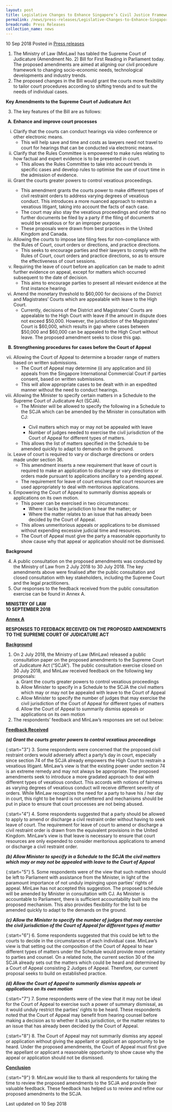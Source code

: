 ```yaml
---
layout: post
title: Legislative Changes to Enhance Singapore’s Civil Justice Framework
permalink: /news/press-releases/Legislative-Changes-to-Enhance-Singapore-Civil-Justice-Framework
breadcrumb: Press Releases
collection_name: news
---
```


10 Sep 2018 Posted in [Press releases](/news/press-releases)

<ol>
<li>The Ministry of Law (MinLaw) has tabled the Supreme Court of Judicature (Amendment No. 2) Bill for First Reading in Parliament today. The proposed amendments are aimed at aligning our civil procedure framework to changing socio-economic needs, technological developments and industry trends.</li>

<li>The proposed changes in the Bill would grant the courts more flexibility to tailor court procedures according to shifting trends and to suit the needs of individual cases.</li>

</ol>

**Key Amendments to the Supreme Court of Judicature Act**

<ol start="3">

<li>The key features of the Bill are as follows:</li>

</ol>


<ol style="list-style-type: upper-alpha;  font-weight: bold;">
<li>Enhance and improve court processes</li>
</ol>

<ol style="list-style-type: lower-roman;">
<li>Clarify that the courts can conduct hearings via video conference or other electronic means.  

<ul>
<li>This will help save and time and costs as lawyers need not travel to court for hearings that can be conducted via electronic means.</li>
</ul>

</li>

<li>Clarify that the Rules Committee is empowered to make rules relating to how factual and expert evidence is to be presented in court.

<ul>
<li>
This allows the Rules Committee to take into account trends in specific cases and develop rules to optimise the use of court time in the admission of evidence.
</li>
</ul>

</li>
<li>
Grant the courts greater powers to control vexatious proceedings.  
</li>

<ul>
<li>This amendment grants the courts power to make different types of civil restraint orders to address varying degrees of vexatious conduct. This introduces a more nuanced approach to restrain a vexatious litigant, taking into account the facts of each case.</li>

<li>The court may also stay the vexatious proceedings and order that no further documents be filed by a party if the filing of documents would be vexatious or for an improper purpose.</li>

<li>These proposals were drawn from best practices in the United Kingdom and Canada.</li>


</ul>

<li>
Allowing the courts to impose late filing fees for non-compliance with the Rules of Court, court orders or directions, and practice directions.

<ul>
<li>This seeks to encourage parties and their lawyers to comply with the Rules of Court, court orders and practice directions, so as to ensure the effectiveness of court sessions.</li>
</ul>

</li>



<li>
Requiring the leave of court before an application can be made to admit further evidence on appeal, except for matters which occurred subsequent to the date of decision.

<ul>
<li> This aims to encourage parties to present all relevant evidence at the first instance hearing.</li>
</ul>

</li>

<li>
Amend the monetary threshold to $60,000 for decisions of the District and Magistrates’ Courts which are appealable with leave to the High Court.

<ul>
<li>Currently, decisions of the District and Magistrates’ Courts are appealable to the High Court with leave if the amount in dispute does not exceed $50,000. However, the jurisdiction of the Magistrates’ Court is $60,000, which results in gap where cases between $50,000 and $60,000 can be appealed to the High Court without leave. The proposed amendment seeks to close this gap.</li>
</ul>


</li>


</ol>

<ol start="2" style="list-style-type: upper-alpha;  font-weight: bold;">
<li>Strengthening procedures for cases before the Court of Appeal</li>
</ol>


<ol start="7" style="list-style-type: lower-roman;">
<li>Allowing the Court of Appeal to determine a broader range of matters based on written submissions.

<ul>
<li>The Court of Appeal may determine (i) any application and (ii) appeals from the Singapore International Commercial Court if parties consent, based on written submissions.</li>

<li>
 This will allow appropriate cases to be dealt with in an expedited manner without the need to conduct hearings.
</li>
</ul>

</li>

<li>
Allowing the Minister to specify certain matters in a Schedule to the Supreme Court of Judicature Act (SCJA).

<ul>
<li>
The Minister will be allowed to specify the following in a Schedule to the SCJA which can be amended by the Minister in consultation with CJ:
</li>

<ul>
<li>Civil matters which may or may not be appealed with leave</li>
<li>Number of judges needed to exercise the civil jurisdiction of the Court of Appeal for different types of matters.</li>
</ul>

<li>This allows the list of matters specified in the Schedule to be amended quickly to adapt to demands on the ground.</li>

</ul>

</li>

<li>
  Leave of court is required to vary or discharge directions or orders made under section 36.
  
  <ul>
  <li>
  This amendment inserts a new requirement that leave of court is required to make an application to discharge or vary directions or orders made pursuant to applications ancillary to a pending appeal.
  </li>
  
  <li>
  The requirement for leave of court ensures that court resources are used appropriately to deal with meritorious applications.
  </li>
  </ul>
</li>


<li>
 Empowering the Court of Appeal to summarily dismiss appeals or applications on its own motion.

<ul>
<li> This power can be exercised in two circumstances:

<ul>
<li>Where it lacks the jurisdiction to hear the matter; or</li>

<li>Where the matter relates to an issue that has already been decided by the Court of Appeal.</li>


</ul>



</li>

<li>
This allows unmeritorious appeals or applications to be dismissed without expending excessive judicial time and resources.
</li>

<li>
The Court of Appeal must give the party a reasonable opportunity to show cause why that appeal or application should not be dismissed.
</li>

</ul>


</li>

</ol>

**Background**

<ol start="4">
<li>  A public consultation on the proposed amendments was conducted by the Ministry of Law from 2 July 2018 to 30 July 2018. The key amendments above were finalised after the public consultation and closed consultation with key stakeholders, including the Supreme Court and the legal practitioners.</li>

<li>Our responses to the feedback received from the public consultation exercise can be found in Annex A.</li>
</ol>

**MINISTRY OF LAW**  
**10 SEPTEMBER 2018**

 
**<u>Annex A</u>**
 
**RESPONSES TO FEEDBACK RECEIVED ON THE PROPOSED AMENDMENTS TO THE SUPREME COURT OF JUDICATURE ACT**

**<u>Background</u>**
<ol>
<li>On 2 July 2018, the Ministry of Law (MinLaw) released a public consultation paper on the proposed amendments to the Supreme Court of Judicature Act (“SCJA”). The public consultation exercise closed on 30 July 2018, and MinLaw received feedback on the following key proposals:

<ol style="list-style-type: lower-alpha;">
<li> Grant the courts greater powers to control vexatious proceedings</li>
<li>Allow Minister to specify in a Schedule to the SCJA the civil matters which may or may not be appealed with leave to the Court of Appeal</li>
<li> Allow Minister to specify the number of judges that may exercise the civil jurisdiction of the Court of Appeal for different types of matters</li>
<li>Allow the Court of Appeal to summarily dismiss appeals or applications on its own motion</li>
</ol>

</li>
<li>The respondents’ feedback and MinLaw’s responses are set out below:</li>
</ol>

**<u>Feedback Received</u>**

***(a) Grant the courts greater powers to control vexatious proceedings***

{:start="3"}
3. Some respondents were concerned that the proposed civil restraint orders would adversely affect a party’s day in court, especially since section 74 of the SCJA already empowers the High Court to restrain a vexatious litigant. MinLaw’s view is that the existing power under section 74 is an extreme remedy and may not always be appropriate. The proposed amendments seek to introduce a more gradated approach to deal with different types of vexatious conduct. This accords with notions of fairness as varying degrees of vexatious conduct will receive different severity of orders. While MinLaw recognizes the need for a party to have his / her day in court, this right to be heard is not unfettered and mechanisms should be put in place to ensure that court processes are not being abused.

{:start="4"}
4. Some respondents suggested that a party should be allowed to apply to amend or discharge a civil restraint order without having to seek leave of court. The requirement for leave of court to amend or discharge a civil restraint order is drawn from the equivalent provisions in the United Kingdom. MinLaw’s view is that leave is necessary to ensure that court resources are only expended to consider meritorious applications to amend or discharge a civil restraint order.

 

***(b) Allow Minister to specify in a Schedule to the SCJA the civil matters which may or may not be appealed with leave to the Court of Appeal***

{:start="5"}
5. Some respondents were of the view that such matters should be left to Parliament with assistance from the Minister, in light of the paramount importance of not unduly impinging upon parties’ rights of appeal. MinLaw has not accepted this suggestion. The proposed schedule will be amended by Minister in consultation with CJ. As Minister is accountable to Parliament, there is sufficient accountability built into the proposed mechanism. This also provides flexibility for the list to be amended quickly to adapt to the demands on the ground.

 

***(c) Allow the Minister to specify the number of judges that may exercise the civil jurisdiction of the Court of Appeal for different types of matter***

{:start="6"}
6. Some respondents suggested that this could be left to the courts to decide in the circumstances of each individual case. MinLaw’s view is that setting out the composition of the Court of Appeal to hear different types of matters under the Schedule would provide more certainty to parties and counsel. On a related note, the current section 30 of the SCJA already sets out the matters which could be heard and determined by a Court of Appeal consisting 2 Judges of Appeal. Therefore, our current proposal seeks to build on established practice.

 

***(d) Allow the Court of Appeal to summarily dismiss appeals or applications on its own motion***

{:start="7"}
7. Some respondents were of the view that it may not be ideal for the Court of Appeal to exercise such a power of summary dismissal, as it would unduly restrict the parties’ rights to be heard. These respondents noted that the Court of Appeal may benefit from hearing counsel before making a decision as to whether it lacks jurisdiction, or the matter relates to an issue that has already been decided by the Court of Appeal.

{:start="8"}
8. The Court of Appeal may not summarily dismiss any appeal or application without giving the appellant or applicant an opportunity to be heard. Under the proposed amendments, the Court of Appeal must first give the appellant or applicant a reasonable opportunity to show cause why the appeal or application should not be dismissed.

**<u>Conclusion</u>**

{:start="9"}
9. MinLaw would like to thank all respondents for taking the time to review the proposed amendments to the SCJA and provide their valuable feedback. These feedback has helped us to review and refine our proposed amendments to the SCJA.

<p class="right-side-updated">Last updated on 10 Sep 2018
</p>
